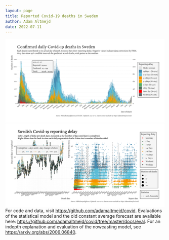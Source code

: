 ```yaml
---
layout: page
title: Reported Covid-19 deaths in Sweden
author: Adam Altmejd
date: 2022-07-11
---
```


![Graph of Swedish Covid-19 deaths with reporting delay.](deaths_lag_sweden_2022-07-11.png "Swedish Covid-19 deaths.")
![Graph of Swedish Covid-19 reporting delay in daily deaths.](lag_trend_sweden_2022-07-11.png "Trend in Swedish Covid-19 mortality reporting delay.")
For code and data, visit <https://github.com/adamaltmejd/covid>.
Evaluations of the statistical model and the old constant average forecast are available here: <https://github.com/adamaltmejd/covid/tree/master/docs/eval>.
For an indepth explanation and evaluation of the nowcasting model, see <https://arxiv.org/abs/2006.06840>.
